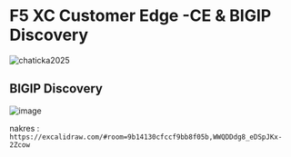 # F5 XC Customer Edge -CE & BIGIP Discovery   
![chaticka2025](https://github.com/user-attachments/assets/9dc6edde-ad0f-46f3-ae35-507b6b33f34f)


##  BIGIP Discovery 
![image](https://github.com/user-attachments/assets/29633a93-dcf2-48e6-89b9-4e9eb831f8ef)




nakres : 
```https://excalidraw.com/#room=9b14130cfccf9bb8f05b,WWQDDdg8_eDSpJKx-2Zcow```





